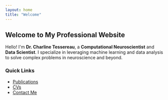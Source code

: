```yaml
---
layout: home
title: "Welcome"
---
```


## Welcome to My Professional Website

Hello! I'm **Dr. Charline Tessereau**, a **Computational Neuroscientist** and **Data Scientist**. I specialize in leveraging machine learning and data analysis to solve complex problems in neuroscience and beyond.

### Quick Links

- [Publications](/publications/)
- [CVs](/cvs/)
- [Contact Me](/contact/)
